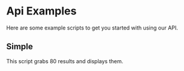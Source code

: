 # Api Examples

Here are some example scripts to get you  started with using our API.

## Simple

This script grabs 80 results and displays them.